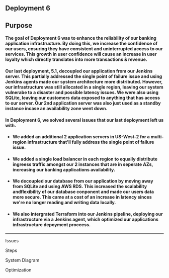 ## Deployment 6

## Purpose
#### The goal of Deployment 6 was to enhance the reliability of our banking application infrastructure. By doing this, we increase the confidence of our users, ensuring they have consistent and uninterrupted access to our services. This growth in user confidence will cause an increase in user loyalty which directly translates into more transactions & revenue.

#### Our last deployment, 5.1, decoupled our application from our Jenkins server. This partially addressed the single point of failure issue and using Jenkins agents made our system architecture more distributed. However, our infrastructure was still allocated in a single region, leaving our system vulnerabe to a disaster and possible latency issues. We were also using SQLite, leaving our customers data exposed to anything that has access to our server. Our 2nd application server was also just used as a standby instance incase an availability zone went down.

#### In Deployment 6, we solved several issues that our last deployment left us with.
* #### We added an additional 2 application servers in US-West-2 for a multi-region infrastructure that'll fully address the single point of failure issue.
* #### We added a single load balancer in each region to equally distribute ingreess traffic amongst our 2 instances that are in seperate AZs, increasing our banking applications availability.
* #### We decoupled our database from our application by moving away from SQLite and using AWS RDS. This increased the scalability andflexibility of our database conponent and made our users data more secure. This came at a cost of an increase in latency sinces we're no longer reading and writing data locally.
* #### We also intergrated Terraform into our Jenkins pipeline, deploying our infrastructure via a Jenkins agent, which optimized our applications infrastructure depoyment proceess.

___





Issues

Steps

System Diagram

Optimization
